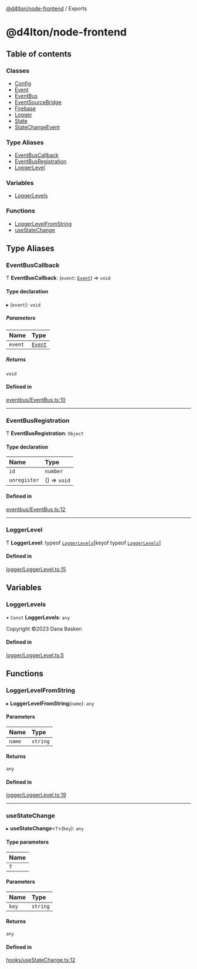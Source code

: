 [@d4lton/node-frontend](README.md) / Exports

# @d4lton/node-frontend

## Table of contents

### Classes

- [Config](classes/Config.md)
- [Event](classes/Event.md)
- [EventBus](classes/EventBus.md)
- [EventSourceBridge](classes/EventSourceBridge.md)
- [Firebase](classes/Firebase.md)
- [Logger](classes/Logger.md)
- [State](classes/State.md)
- [StateChangeEvent](classes/StateChangeEvent.md)

### Type Aliases

- [EventBusCallback](modules.md#eventbuscallback)
- [EventBusRegistration](modules.md#eventbusregistration)
- [LoggerLevel](modules.md#loggerlevel)

### Variables

- [LoggerLevels](modules.md#loggerlevels)

### Functions

- [LoggerLevelFromString](modules.md#loggerlevelfromstring)
- [useStateChange](modules.md#usestatechange)

## Type Aliases

### EventBusCallback

Ƭ **EventBusCallback**: (`event`: [`Event`](classes/Event.md)) => `void`

#### Type declaration

▸ (`event`): `void`

##### Parameters

| Name | Type |
| :------ | :------ |
| `event` | [`Event`](classes/Event.md) |

##### Returns

`void`

#### Defined in

[eventbus/EventBus.ts:10](https://github.com/d4lton/node-frontend/blob/b552ac2/src/eventbus/EventBus.ts#L10)

___

### EventBusRegistration

Ƭ **EventBusRegistration**: `Object`

#### Type declaration

| Name | Type |
| :------ | :------ |
| `id` | `number` |
| `unregister` | () => `void` |

#### Defined in

[eventbus/EventBus.ts:12](https://github.com/d4lton/node-frontend/blob/b552ac2/src/eventbus/EventBus.ts#L12)

___

### LoggerLevel

Ƭ **LoggerLevel**: typeof [`LoggerLevels`](modules.md#loggerlevels)[keyof typeof [`LoggerLevels`](modules.md#loggerlevels)]

#### Defined in

[logger/LoggerLevel.ts:15](https://github.com/d4lton/node-frontend/blob/b552ac2/src/logger/LoggerLevel.ts#L15)

## Variables

### LoggerLevels

• `Const` **LoggerLevels**: `any`

Copyright ©2023 Dana Basken

#### Defined in

[logger/LoggerLevel.ts:5](https://github.com/d4lton/node-frontend/blob/b552ac2/src/logger/LoggerLevel.ts#L5)

## Functions

### LoggerLevelFromString

▸ **LoggerLevelFromString**(`name`): `any`

#### Parameters

| Name | Type |
| :------ | :------ |
| `name` | `string` |

#### Returns

`any`

#### Defined in

[logger/LoggerLevel.ts:19](https://github.com/d4lton/node-frontend/blob/b552ac2/src/logger/LoggerLevel.ts#L19)

___

### useStateChange

▸ **useStateChange**<`T`\>(`key`): `any`

#### Type parameters

| Name |
| :------ |
| `T` |

#### Parameters

| Name | Type |
| :------ | :------ |
| `key` | `string` |

#### Returns

`any`

#### Defined in

[hooks/useStateChange.ts:12](https://github.com/d4lton/node-frontend/blob/b552ac2/src/hooks/useStateChange.ts#L12)
